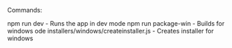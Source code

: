 Commands:

npm run dev - Runs the app in dev mode
npm run package-win - Builds for windows
ode installers/windows/createinstaller.js - Creates installer for windows
